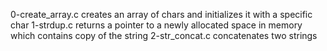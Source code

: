 0-create_array.c creates an array of chars and initializes it with a specific char
1-strdup.c returns a pointer to a newly allocated space in memory which contains copy of the string
2-str_concat.c concatenates two strings
